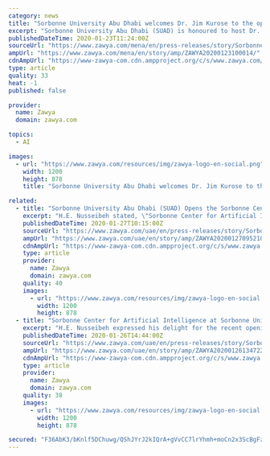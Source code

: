 ```yaml
---
category: news
title: "Sorbonne University Abu Dhabi welcomes Dr. Jim Kurose to the opening of the Sorbonne Center for Artificial Intelligence"
excerpt: "Sorbonne University Abu Dhabi (SUAD) is honoured to host Dr. Jim Kurose, Former Assistant Director for Computer and Information Science and Engineering at the US National Science Foundation, Former Assistant Director for Artificial Intelligence at the White House Office of Science and Technology Policy and Visiting Professor and Advisor at SCAI ..."
publishedDateTime: 2020-01-23T11:24:00Z
sourceUrl: "https://www.zawya.com/mena/en/press-releases/story/Sorbonne_University_Abu_Dhabi_welcomes_Dr_Jim_Kurose__to_the_opening_of_the_Sorbonne_Center_for_Artificial_Intelligence-ZAWYA20200123100014/"
ampUrl: "https://www.zawya.com/mena/en/story/amp/ZAWYA20200123100014/"
cdnAmpUrl: "https://www-zawya-com.cdn.ampproject.org/c/s/www.zawya.com/mena/en/story/amp/ZAWYA20200123100014/"
type: article
quality: 33
heat: -1
published: false

provider:
  name: Zawya
  domain: zawya.com

topics:
  - AI

images:
  - url: "https://www.zawya.com/resources/img/zawya-logo-en-social.png"
    width: 1200
    height: 878
    title: "Sorbonne University Abu Dhabi welcomes Dr. Jim Kurose to the opening of the Sorbonne Center for Artificial Intelligence"

related:
  - title: "Sorbonne University Abu Dhabi (SUAD) Opens the Sorbonne Center for Artificial intelligence in the Capital"
    excerpt: "H.E. Nusseibeh stated, \"Sorbonne Center for Artificial Intelligence - Abu Dhabi recognizes the importance of digital transformation and the increasing efficiency of innovative technologies such as artificial intelligence and virtual reality, and addresses the emirate's need for research and development in the field Abu Dhabi: Sorbonne Center ..."
    publishedDateTime: 2020-01-27T10:15:00Z
    sourceUrl: "https://www.zawya.com/uae/en/press-releases/story/Sorbonne_University_Abu_Dhabi_SUAD_Opens_the_Sorbonne_Center_for_Artificial_intelligence_in_the_Capital-ZAWYA20200127095210/"
    ampUrl: "https://www.zawya.com/uae/en/story/amp/ZAWYA20200127095210/"
    cdnAmpUrl: "https://www-zawya-com.cdn.ampproject.org/c/s/www.zawya.com/uae/en/story/amp/ZAWYA20200127095210/"
    type: article
    provider:
      name: Zawya
      domain: zawya.com
    quality: 40
    images:
      - url: "https://www.zawya.com/resources/img/zawya-logo-en-social.png"
        width: 1200
        height: 878
  - title: "Sorbonne Center for Artificial Intelligence at Sorbonne University Abu Dhabi Signs a collaboration agreement"
    excerpt: "H.E. Nusseibeh expressed his delight for the recent opening of the artificial intelligence facility, which will host its first chair with the support of French companies- Total and Thales Group. He stated, “We start the new year with hope and optimism. With a new Board of Directors at the helm of Sorbonne University Abu Dhabi, we strive to ..."
    publishedDateTime: 2020-01-26T14:44:00Z
    sourceUrl: "https://www.zawya.com/uae/en/press-releases/story/Sorbonne_Center_for_Artificial_Intelligence_at_Sorbonne_University_Abu_Dhabi_Signs_a_collaboration_agreement-ZAWYA20200126134722/"
    ampUrl: "https://www.zawya.com/uae/en/story/amp/ZAWYA20200126134722/"
    cdnAmpUrl: "https://www-zawya-com.cdn.ampproject.org/c/s/www.zawya.com/uae/en/story/amp/ZAWYA20200126134722/"
    type: article
    provider:
      name: Zawya
      domain: zawya.com
    quality: 38
    images:
      - url: "https://www.zawya.com/resources/img/zawya-logo-en-social.png"
        width: 1200
        height: 878

secured: "F36AbK3/bKnlf5DChuwg/QShJYrJ2kIQrA+gVvCC7lrYhmh+moCn2x3ScBgFzCmtL8QzV204Q9/Le49wIBNDI0DZyTznGehmFGJjwzqHz+yr1PWTILYlkNUhayUqTEhF3kzkkcIOF5Gc09oL1KonDhhd+l8394TrnhxMfJdLCuSb3NeYWszcchwszHEQ6nFAmtsCYJklncyV4OFpZTBrEEiCzmQoR+29nQJ7mhhvlF+LW4DLwukNoGO7mcAYyWQReD1O8CI/1HIUlFFQolLOMt+FkMr0XFH4DLHr7VdHn8qJKT3dFJJOnvuCvgmddmtD;T42Fg7jwpgHj1qwl8AfNHw=="
---
```


